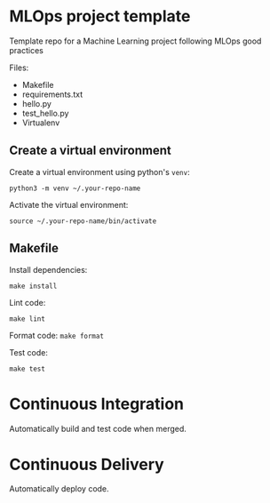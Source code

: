# MLOps project template

Template repo for a Machine Learning project following MLOps good practices

Files:
- Makefile
- requirements.txt
- hello.py
- test_hello.py
- Virtualenv

## Create a virtual environment
Create a virtual environment using python's `venv`:

`python3 -m venv ~/.your-repo-name`

Activate the virtual environment:

`source ~/.your-repo-name/bin/activate`

## Makefile

Install dependencies:

`make install`

Lint code:

`make lint`

Format code:
`make format`

Test code:

`make test`

# Continuous Integration
Automatically build and test code when merged.

# Continuous Delivery
Automatically deploy code.




